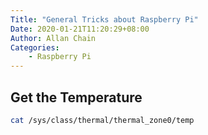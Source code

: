 ```yaml
---
Title: "General Tricks about Raspberry Pi"
Date: 2020-01-21T11:20:29+08:00
Author: Allan Chain
Categories:
    - Raspberry Pi
---
```


## Get the Temperature

```bash
cat /sys/class/thermal/thermal_zone0/temp
```

